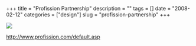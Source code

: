 +++
title = "Profission Partnership"
description = ""
tags = []
date = "2008-02-12"
categories = ["design"]
slug = "profission-partnership"
+++


 

  <div id="screens-thumbs" class="clearfix">
    <div class="txt-center" id="design-submission"><a href="http://www.profission.com/default.asp"><img id='bluga-thumbnail-1156' class='bluga-thumbnail large' src='/media/bluga/
wt47f303eda5819_0.jpg'/></a></div>  
  </div>   
<p><a href="http://www.profission.com/default.asp">http://www.profission.com/default.asp</a></p>




